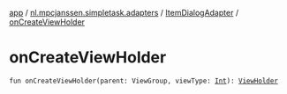 [app](../../index.md) / [nl.mpcjanssen.simpletask.adapters](../index.md) / [ItemDialogAdapter](index.md) / [onCreateViewHolder](.)

# onCreateViewHolder

`fun onCreateViewHolder(parent: ViewGroup, viewType: `[`Int`](https://kotlinlang.org/api/latest/jvm/stdlib/kotlin/-int/index.html)`): `[`ViewHolder`](-view-holder/index.md)